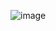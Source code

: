 <!---
- 👋 Hi, I’m @XZJIsme
- 👀 I’m paTHEtically interested in NoTHing
- 🌱 I’m currently learning some Graph/GNN stuff.
- 🦉 I’m looking to apply for a PhD program in graph learning.
- 📫 How to reach me: you won't, right? hahaha
--->

<!---
XZJIsme/XZJIsme is a ✨ special ✨ repository because its `README.md` (this file) appears on your GitHub profile.
You can click the Preview link to take a look at your changes.
--->

<!---
sometimes I just realize that I'm a lʊzə ... hahaha
--->

![image](https://github.com/XZJIsme/XZJIsme/assets/30148847/b53fc189-3983-480c-b57f-0fc042862e28)
